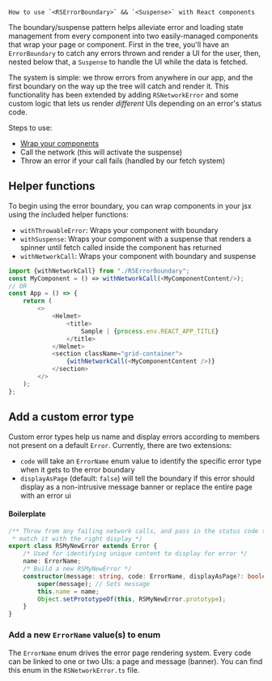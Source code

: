                                                                                                                                                                                              How to use `<RSErrorBoundary>` && `<Suspense>` with React components

The boundary/suspense pattern helps alleviate error and loading state management from every component into two easily-managed components that wrap your page or component. First in the tree, you'll have an `ErrorBoundary` to catch any errors thrown and render a UI for the user, then, nested below that, a `Suspense` to handle the UI while the data is fetched.

The system is simple: we throw errors from anywhere in our app, and the first boundary on the way up the tree will catch and render it. This functionality has been extended by adding `RSNetworkError` and some custom logic that lets us render _different_ UIs depending on an error's status code.

Steps to use:

- [Wrap your components](#helper-functions)
- Call the network (this will activate the suspense)
- Throw an error if your call fails (handled by our fetch system)

## Helper functions

To begin using the error boundary, you can wrap components in your jsx using the included helper functions:

- `withThrowableError`: Wraps your component with boundary
- `withSuspense`: Wraps your component with a suspense that renders a spinner until fetch called inside the component has returned
- `withNetworkCall`: Wraps your component with boundary and suspense

```typescript jsx
import {withNetworkCall} from "./RSErrorBoundary";
const MyComponent = () => withNetworkCall(<MyComponentContent/>);
// OR
const App = () => {
    return (
        <>
            <Helmet>
                <title>
                    Sample | {process.env.REACT_APP_TITLE}
                </title>
            </Helmet>
            <section className="grid-container">
                {withNetworkCall(<MyComponentContent />)}
            </section>
        </>
    );
};
```

## Add a custom error type

Custom error types help us name and display errors according to members not present on a default `Error`. Currently, there are two extensions:

- `code` will take an `ErrorName` enum value to identify the specific error type when it gets to the error boundary
- `displayAsPage` (default: `false`) will tell the boundary if this error should display as a non-intrusive message banner or replace the entire page with an error ui

#### Boilerplate

```typescript
/** Throw from any failing network calls, and pass in the status code to
 * match it with the right display */
export class RSMyNewError extends Error {
    /* Used for identifying unique content to display for error */
    name: ErrorName;
    /* Build a new RSMyNewError */
    constructor(message: string, code: ErrorName, displayAsPage?: boolean) {
        super(message); // Sets message
        this.name = name;
        Object.setPrototypeOf(this, RSMyNewError.prototype);
    }
}
```

### Add a new `ErrorName` value(s) to enum

The `ErrorName` enum drives the error page rendering system. Every code can be linked to one or two UIs: a page and message (banner). You can find this enum in the `RSNetworkError.ts` file.